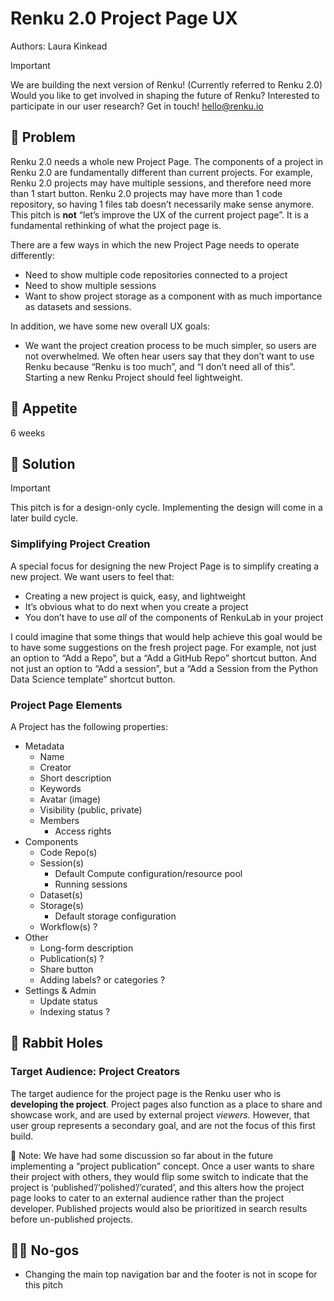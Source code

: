 # Renku 2.0 Project Page UX

Authors: Laura Kinkead

> [!IMPORTANT]
> We are building the next version of Renku! (Currently referred to Renku 2.0) Would
> you like to get involved in shaping the future of Renku? Interested to participate in our user
> research? Get in touch! hello@renku.io

## 🤔 Problem

Renku 2.0 needs a whole new Project Page. The components of a project in Renku 2.0 are fundamentally
different than current projects. For example, Renku 2.0 projects may have multiple sessions, and
therefore need more than 1 start button. Renku 2.0 projects may have more than 1 code repository, so
having 1 files tab doesn’t necessarily make sense anymore. This pitch is **not**  “let’s improve the
UX of the current project page”. It is a fundamental rethinking of what the project page is.

There are a few ways in which the new Project Page needs to operate differently:

- Need to show multiple code repositories connected to a project
- Need to show multiple sessions
- Want to show project storage as a component with as much importance as datasets and sessions.

In addition, we have some new overall UX goals:

- We want the project creation process to be much simpler, so users are not overwhelmed. We often
  hear users say that they don’t want to use Renku because “Renku is too much”, and “I don’t need
  all of this”. Starting a new Renku Project should feel lightweight.

## 🍴 Appetite

6 weeks

## 🎯 Solution

> [!IMPORTANT]
> This pitch is for a design-only cycle. Implementing the design will come in a later build cycle.

### Simplifying Project Creation

A special focus for designing the new Project Page is to simplify creating a new project. We want
users to feel that:

- Creating a new project is quick, easy, and lightweight
- It’s obvious what to do next when you create a project
- You don’t have to use *all* of the components of RenkuLab in your project

I could imagine that some things that would help achieve this goal would be to have some suggestions
on the fresh project page. For example, not just an option to “Add a Repo”, but a “Add a GitHub
Repo” shortcut button. And not just an option to “Add a session”, but a “Add a Session from the
Python Data Science template” shortcut button.

### Project Page Elements

A Project has the following properties:

- Metadata
  - Name
  - Creator
  - Short description
  - Keywords
  - Avatar (image)
  - Visibility (public, private)
  - Members
    - Access rights
- Components
  - Code Repo(s)
  - Session(s)
    - Default Compute configuration/resource pool
    - Running sessions
  - Dataset(s)
  - Storage(s)
    - Default storage configuration
  - Workflow(s) ?
- Other
  - Long-form description
  - Publication(s) ?
  - Share button
  - Adding labels? or categories ?
- Settings & Admin
  - Update status
  - Indexing status ?

## 🐰 Rabbit Holes

### Target Audience: Project Creators

The target audience for the project page is the Renku user who is **developing the project**.
Project pages also function as a place to share and showcase work, and are used by external project
*viewers.* However, that user group represents a secondary goal, and are not the focus of this first
build.

💭 Note: We have had some discussion so far about in the future implementing a “project publication”
concept. Once a user wants to share their project with others, they would flip some switch to
indicate that the project is ‘published’/‘polished’/’curated’, and this alters how the project page
looks to cater to an external audience rather than the project developer. Published projects would
also be prioritized in search results before un-published projects.

## 🙅‍♀️ No-gos

- Changing the main top navigation bar and the footer is not in scope for this pitch
